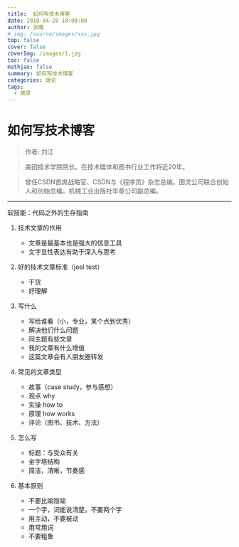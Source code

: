 ```yaml
---
title:  如何写技术博客
date: 2018-04-28 18:00:00
author: 张曙
# img: /source/images/xxx.jpg
top: false
cover: false
coverImg: /images/1.jpg
toc: false
mathjax: false
summary: 如何写技术博客
categories: 理论
tags:
  - 摘录
---
```




# 如何写技术博客
 
> 作者: 刘江
 
>  美团技术学院院长。在技术媒体和图书行业工作将近20年。
 
>  曾任CSDN首席战略官、CSDN与《程序员》杂志总编。图灵公司联合创始人和创始总编。机械工业出版社华章公司副总编。
 
 ---
 
 软技能：代码之外的生存指南
 
 1. 技术文章的作用
     - 文章是最基本也是强大的信息工具
     - 文字显性表达有助于深入与思考
     
 2. 好的技术文章标准（joel test）
     - 干货
     - 好理解
     
 3. 写什么
     - 写给谁看（小，专业，某个点到优秀）
     - 解决他们什么问题
     - 同主题有些文章
     - 我的文章有什么增值
     - 这篇文章会有人朋友圈转发
  
 4. 常见的文章类型
     - 故事（case study，参与感想）
     - 观点 why
     - 实操 how to
     - 原理 how works
     - 评论（图书、技术、方法）
  
 5. 怎么写
     - 标题：与受众有关
     - 金字塔结构
     - 简洁，清晰，节奏感
  
 6. 基本原则
     - 不要比喻隐喻
     - 一个字，词能说清楚，不要两个字
     - 用主动，不要被动
     - 用常用词
     - 不要粗鲁


